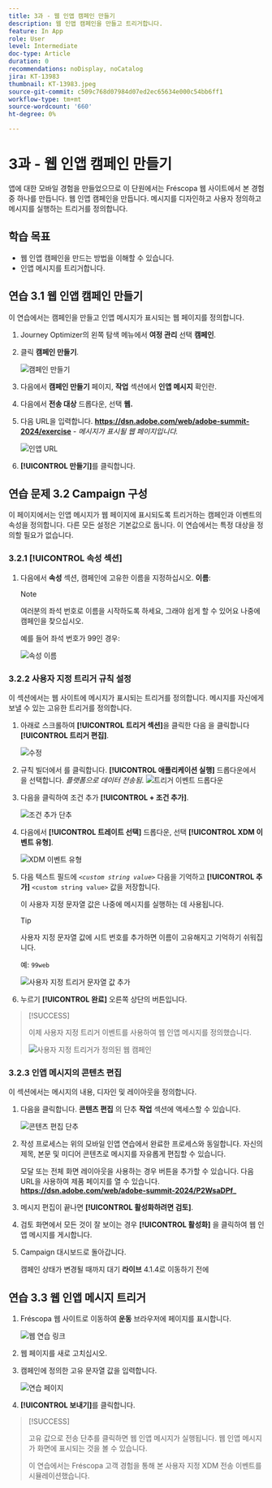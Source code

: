 ```yaml
---
title: 3과 - 웹 인앱 캠페인 만들기
description: 웹 인앱 캠페인을 만들고 트리거합니다.
feature: In App
role: User
level: Intermediate
doc-type: Article
duration: 0
recommendations: noDisplay, noCatalog
jira: KT-13983
thumbnail: KT-13983.jpeg
source-git-commit: c509c768d07984d07ed2ec65634e000c54bb6ff1
workflow-type: tm+mt
source-wordcount: '660'
ht-degree: 0%

---
```




# 3과 - 웹 인앱 캠페인 만들기

앱에 대한 모바일 경험을 만들었으므로 이 단원에서는 Fréscopa 웹 사이트에서 본 경험 중 하나를 만듭니다. 웹 인앱 캠페인을 만듭니다. 메시지를 디자인하고 사용자 정의하고 메시지를 실행하는 트리거를 정의합니다.

## 학습 목표

* 웹 인앱 캠페인을 만드는 방법을 이해할 수 있습니다.
* 인앱 메시지를 트리거합니다.

## 연습 3.1 웹 인앱 캠페인 만들기

이 연습에서는 캠페인을 만들고 인앱 메시지가 표시되는 웹 페이지를 정의합니다.

1. Journey Optimizer의 왼쪽 탐색 메뉴에서 **여정 관리** 선택 **캠페인**.

1. 클릭 **캠페인 만들기**.

   ![캠페인 만들기](/help/summit/l820-lab-workbook/assets/4-1-create-campaign.png)

1. 다음에서 **캠페인 만들기** 페이지, **작업** 섹션에서 **인앱 메시지** 확인란.

1. 다음에서 **전송 대상** 드롭다운, 선택 **웹.**

1. 다음 URL을 입력합니다. **https://dsn.adobe.com/web/adobe-summit-2024/exercise** - *메시지가 표시될 웹 페이지입니다.*

   ![인앱 URL](/help/summit/l820-lab-workbook/assets/4-1-1-in-app-url.png)

1. **[!UICONTROL 만들기]**&#x200B;를 클릭합니다.

## 연습 문제 3.2 Campaign 구성

이 페이지에서는 인앱 메시지가 웹 페이지에 표시되도록 트리거하는 캠페인과 이벤트의 속성을 정의합니다. 다른 모든 설정은 기본값으로 둡니다. 이 연습에서는 특정 대상을 정의할 필요가 없습니다.

### 3.2.1 [!UICONTROL 속성 섹션]

1. 다음에서 **속성** 섹션, 캠페인에 고유한 이름을 지정하십시오. **이름**:

   >[!NOTE]
   > 여러분의 좌석 번호로 이름을 시작하도록 하세요, 그래야 쉽게 할 수 있어요
   > 나중에 캠페인을 찾으십시오.
   > 
   > 예를 들어 좌석 번호가 99인 경우: 
   >
   > ![속성 이름](/help/summit/l820-lab-workbook/assets/4-1-2-properties-name.png)


### 3.2.2 사용자 지정 트리거 규칙 설정

이 섹션에서는 웹 사이트에 메시지가 표시되는 트리거를 정의합니다. 메시지를 자신에게 보낼 수 있는 고유한 트리거를 정의합니다.

1. 아래로 스크롤하여 **[!UICONTROL 트리거 섹션]**&#x200B;을 클릭한 다음 을 클릭합니다 **[!UICONTROL 트리거 편집]**.

   ![수정](/help/summit/l820-lab-workbook/assets/3-2-1-2-edit-triggers.png)

1. 규칙 빌더에서 를 클릭합니다. **[!UICONTROL 애플리케이션 실행]** 드롭다운에서 을 선택합니다.  *플랫폼으로 데이터 전송됨*.
   ![트리거 이벤트 드롭다운](/help/summit/l820-lab-workbook/assets/trigger-drop-down-sent-to-platform.png)

1. 다음을 클릭하여 조건 추가 **[!UICONTROL + 조건 추가]**.

   ![조건 추가 단추](/help/summit/l820-lab-workbook/assets/3-2-1-3-add-condition.png)

1. 다음에서 **[!UICONTROL 트레이트 선택]** 드롭다운, 선택 **[!UICONTROL XDM 이벤트 유형]**.

   ![XDM 이벤트 유형](/help/summit/l820-lab-workbook/assets/4-1-2-dropdown-xdm-event.png)


1. 다음 텍스트 필드에 *`<custom string value>`* 다음을 기억하고 **[!UICONTROL 추가]** `<custom string value>` 값을 저장합니다.

   이 사용자 지정 문자열 값은 나중에 메시지를 실행하는 데 사용됩니다.

   >[!TIP]
   > 사용자 지정 문자열 값에 시트 번호를 추가하면 이름이 고유해지고 기억하기 쉬워집니다.
   > 
   > 예: `99web`
   > 

   ![사용자 지정 트리거 문자열 값 추가](/help/summit/l820-lab-workbook/assets/4-1-2-add-custom-trigger-dropdown.png)

1. 누르기 **[!UICONTROL 완료]** 오른쪽 상단의 버튼입니다.

>[!SUCCESS]
>
>이제 사용자 지정 트리거 이벤트를 사용하여 웹 인앱 메시지를 정의했습니다.
>
>![사용자 지정 트리거가 정의된 웹 캠페인](/help/summit/l820-lab-workbook/assets/4-1-2-2-web-campaign-with-custom-trigger.png)


### 3.2.3 인앱 메시지의 콘텐츠 편집

이 섹션에서는 메시지의 내용, 디자인 및 레이아웃을 정의합니다.

1. 다음을 클릭합니다. **콘텐츠 편집** 의 단추 **작업** 섹션에 액세스할 수 있습니다.

   ![콘텐츠 편집 단추](/help/summit/l820-lab-workbook/assets/3-1-3-1-edit-content-button.png)

1. 작성 프로세스는 위의 모바일 인앱 연습에서 완료한 프로세스와 동일합니다. 자신의 제목, 본문 및 미디어 콘텐츠로 메시지를 자유롭게 편집할 수 있습니다.

   모달 또는 전체 화면 레이아웃을 사용하는 경우 버튼을 추가할 수 있습니다. 다음 URL을 사용하여 제품 페이지를 열 수 있습니다. **https://dsn.adobe.com/web/adobe-summit-2024/P2WsaDPf_**

1. 메시지 편집이 끝나면 **[!UICONTROL 활성화하려면 검토]**.

1. 검토 화면에서 모든 것이 잘 보이는 경우 **[!UICONTROL 활성화]** 을 클릭하여 웹 인앱 메시지를 게시합니다.

1. Campaign 대시보드로 돌아갑니다.

   캠페인 상태가 변경될 때까지 대기 **라이브** 4.1.4로 이동하기 전에

## 연습 3.3 웹 인앱 메시지 트리거

1. Fréscopa 웹 사이트로 이동하여 **운동** 브라우저에 페이지를 표시합니다.

   ![웹 연습 링크](/help/summit/l820-lab-workbook/assets/4-2-frescopa-web-exercise-link.png)

1. 웹 페이지를 새로 고치십시오.

1. 캠페인에 정의한 고유 문자열 값을 입력합니다.

   ![연습 페이지](/help/summit/l820-lab-workbook/assets/4-2-exercise-page.png)

1. **[!UICONTROL 보내기]**&#x200B;를 클릭합니다.

>[!SUCCESS]
>
>고유 값으로 전송 단추를 클릭하면 웹 인앱 메시지가 실행됩니다. 웹 인앱 메시지가 화면에 표시되는 것을 볼 수 있습니다.
>
>이 연습에서는 Fréscopa 고객 경험을 통해 본 사용자 지정 XDM 전송 이벤트를 시뮬레이션했습니다.
